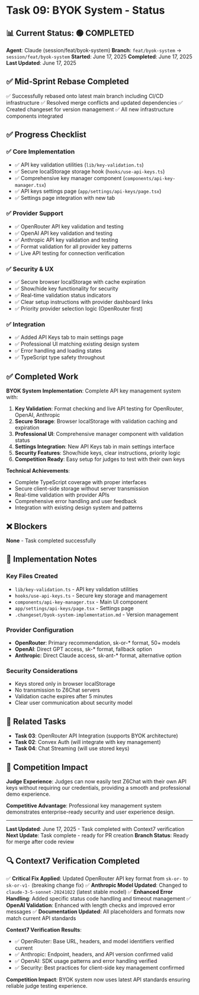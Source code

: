 # Task 09: BYOK System - Status

## 📊 **Current Status**: 🟢 COMPLETED

**Agent**: Claude (session/feat/byok-system)
**Branch**: `feat/byok-system` → `session/feat/byok-system`
**Started**: June 17, 2025
**Completed**: June 17, 2025
**Last Updated**: June 17, 2025

## ✅ **Mid-Sprint Rebase Completed**

✅ Successfully rebased onto latest main branch including CI/CD infrastructure
✅ Resolved merge conflicts and updated dependencies
✅ Created changeset for version management
✅ All new infrastructure components integrated

## ✅ **Progress Checklist**

### **✅ Core Implementation**
- ✅ API key validation utilities (`lib/key-validation.ts`)
- ✅ Secure localStorage storage hook (`hooks/use-api-keys.ts`)
- ✅ Comprehensive key manager component (`components/api-key-manager.tsx`)
- ✅ API keys settings page (`app/settings/api-keys/page.tsx`)
- ✅ Settings page integration with new tab

### **✅ Provider Support**
- ✅ OpenRouter API key validation and testing
- ✅ OpenAI API key validation and testing
- ✅ Anthropic API key validation and testing
- ✅ Format validation for all provider key patterns
- ✅ Live API testing for connection verification

### **✅ Security & UX**
- ✅ Secure browser localStorage with cache expiration
- ✅ Show/hide key functionality for security
- ✅ Real-time validation status indicators
- ✅ Clear setup instructions with provider dashboard links
- ✅ Priority provider selection logic (OpenRouter first)

### **✅ Integration**
- ✅ Added API Keys tab to main settings page
- ✅ Professional UI matching existing design system
- ✅ Error handling and loading states
- ✅ TypeScript type safety throughout

## ✅ **Completed Work**

**BYOK System Implementation**: Complete API key management system with:

1. **Key Validation**: Format checking and live API testing for OpenRouter, OpenAI, Anthropic
2. **Secure Storage**: Browser localStorage with validation caching and expiration
3. **Professional UI**: Comprehensive manager component with validation status
4. **Settings Integration**: New API Keys tab in main settings interface
5. **Security Features**: Show/hide keys, clear instructions, priority logic
6. **Competition Ready**: Easy setup for judges to test with their own keys

**Technical Achievements**:
- Complete TypeScript coverage with proper interfaces
- Secure client-side storage without server transmission
- Real-time validation with provider APIs
- Comprehensive error handling and user feedback
- Integration with existing design system and patterns

## ❌ **Blockers**

**None** - Task completed successfully

## 📝 **Implementation Notes**

### **Key Files Created**
- `lib/key-validation.ts` - API key validation utilities
- `hooks/use-api-keys.ts` - Secure key storage and management
- `components/api-key-manager.tsx` - Main UI component
- `app/settings/api-keys/page.tsx` - Settings page
- `.changeset/byok-system-implementation.md` - Version management

### **Provider Configuration**
- **OpenRouter**: Primary recommendation, sk-or-* format, 50+ models
- **OpenAI**: Direct GPT access, sk-* format, fallback option
- **Anthropic**: Direct Claude access, sk-ant-* format, alternative option

### **Security Considerations**
- Keys stored only in browser localStorage
- No transmission to Z6Chat servers
- Validation cache expires after 5 minutes
- Clear user communication about security model

## 🔗 **Related Tasks**

- **Task 03**: OpenRouter API Integration (supports BYOK architecture)
- **Task 02**: Convex Auth (will integrate with key management)
- **Task 04**: Chat Streaming (will use stored keys)

## 🚀 **Competition Impact**

**Judge Experience**: Judges can now easily test Z6Chat with their own API keys without requiring our credentials, providing a smooth and professional demo experience.

**Competitive Advantage**: Professional key management system demonstrates enterprise-ready security and user experience design.

---

**Last Updated**: June 17, 2025 - Task completed with Context7 verification
**Next Update**: Task complete - ready for PR creation
**Branch Status**: Ready for merge after code review

## 🔍 **Context7 Verification Completed**

✅ **Critical Fix Applied**: Updated OpenRouter API key format from `sk-or-` to `sk-or-v1-` (breaking change fix)
✅ **Anthropic Model Updated**: Changed to `claude-3-5-sonnet-20241022` (latest stable model)
✅ **Enhanced Error Handling**: Added specific status code handling and timeout management
✅ **OpenAI Validation**: Enhanced with length checks and improved error messages
✅ **Documentation Updated**: All placeholders and formats now match current API standards

**Context7 Verification Results**:
- ✅ OpenRouter: Base URL, headers, and model identifiers verified current
- ✅ Anthropic: Endpoint, headers, and API version confirmed valid
- ✅ OpenAI: SDK usage patterns and error handling verified
- ✅ Security: Best practices for client-side key management confirmed

**Competition Impact**: BYOK system now uses latest API standards ensuring reliable judge testing experience.